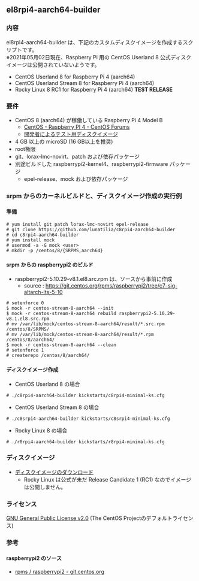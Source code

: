 ## el8rpi4-aarch64-builder

### 内容
el8rpi4-aarch64-builder は、下記のカスタムディスクイメージを作成するスクリプトです。  
※2021年05月02日現在、Raspberry Pi 用の CentOS Userland 8 公式ディスクイメージは公開されていないようです。

- CentOS Userland 8 for Raspberry Pi 4 (aarch64)
- CentOS Userland Stream 8 for Raspberry Pi 4 (aarch64)
- Rocky Linux 8 RC1 for Raspberry Pi 4 (aarch64) **TEST RELEASE**

### 要件
- CentOS 8 (aarch64) が稼働している Raspberry Pi 4 Model B
    - [CentOS - Raspberry PI 4 - CentOS Forums](https://forums.centos.org/viewtopic.php?f=55&t=73495)
    - [開発者によるテスト用ディスクイメージ](https://people.centos.org/pgreco/CentOS-Userland-8-stream-aarch64-RaspberryPI-Minimal-4/)
- 4 GB 以上の microSD (16 GB以上を推奨)
- root権限
- git、lorax-lmc-novirt、patch および依存パッケージ
- 別途ビルドした raspberrypi2-kernel4、raspberrypi2-firmware パッケージ
  - epel-release、mock および依存パッケージ

### srpm からのカーネルビルドと、ディスクイメージ作成の実行例

#### 準備

```
# yum install git patch lorax-lmc-novirt epel-release
# git clone https://github.com/lunatilia/c8rpi4-aarch64-builder
# cd c8rpi4-aarch64-builder
# yum install mock
# usermod -a -G mock <user>
# mkdir -p /centos/8/{SRPMS,aarch64}
```

#### srpm からの raspberrypi2 のビルド

- raspberrypi2-5.10.29-v8.1.el8.src.rpm は、ソースから事前に作成
  - source : https://git.centos.org/rpms/raspberrypi2/tree/c7-sig-altarch-lts-5-10

```
# setenforce 0
$ mock -r centos-stream-8-aarch64 --init
$ mock -r centos-stream-8-aarch64 rebuild raspberrypi2-5.10.29-v8.1.el8.src.rpm
# mv /var/lib/mock/centos-stream-8-aarch64/result/*.src.rpm /centos/8/SRPMS/
# mv /var/lib/mock/centos-stream-8-aarch64/result/*.rpm /centos/8/aarch64/
$ mock -r centos-stream-8-aarch64 --clean
# setenforce 1
# createrepo /centos/8/aarch64/
```

#### ディスクイメージ作成

- CentOS Userland 8 の場合

```
# ./c8rpi4-aarch64-builder kickstarts/c8rpi4-minimal-ks.cfg
```

- CentOS Userland Stream 8 の場合

```
# ./c8srpi4-aarch64-builder kickstarts/c8srpi4-minimal-ks.cfg
```

- Rocky Linux 8 の場合
```
# ./r8rpi4-aarch64-builder kickstarts/r8rpi4-minimal-ks.cfg
```


### ディスクイメージ

- [ディスクイメージのダウンロード](https://github.com/lunatilia/c8rpi4-aarch64-builder/releases/tag/0.3.0-20210502)
  - Rocky Linux は公式が未だ Release Candidate 1 (RC1) なのでイメージは公開しません。 

### ライセンス

[GNU General Public License v2.0](https://github.com/lunatilia/c8rpi4-aarch64-builder/blob/master/LICENSE) (The CentOS Projectのデフォルトライセンス)

### 参考

#### raspberrypi2 のソース

- [rpms / raspberrypi2 - git.centos.org](https://git.centos.org/rpms/raspberrypi2)
